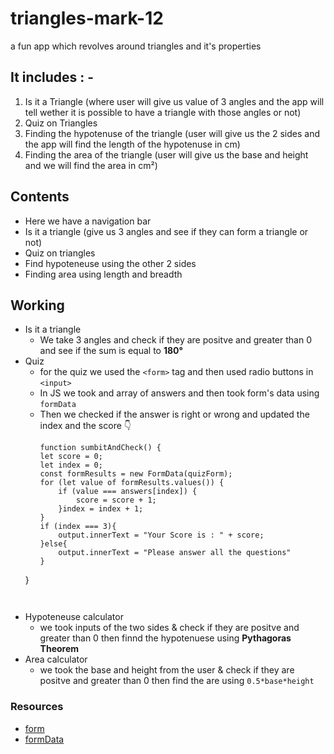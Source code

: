 # triangles-mark-12
a fun app which revolves around triangles and it's properties 

## It includes : - 
1) Is it a Triangle (where user will give us value of 3 angles and the app will tell wether it is possible to have a triangle with those angles or not)
2) Quiz on Triangles
3) Finding the hypotenuse of the triangle (user will give us the 2 sides and the app will find the length of the hypotenuse in cm)
4) Finding the area of the triangle (user will give us the base and height and we will find the area in cm²)

## Contents 
-  Here we have a navigation bar
- Is it a triangle (give us 3 angles and see if they can form a triangle or not)
- Quiz on triangles
- Find hypoteneuse using the other 2 sides
- Finding area using length and breadth

## Working
- Is it a triangle 
  - We take 3 angles and check if they are positve and greater than 0 and see if the sum is equal to **180°**
- Quiz 
  - for the quiz we used the `<form>` tag and then used radio buttons in `<input>`
  - In JS we took and array of answers and then took form's data using `formData` 
  - Then we checked if the answer is right or wrong and updated the index and the score 👇
    ```
    function sumbitAndCheck() {
    let score = 0;
    let index = 0;
    const formResults = new FormData(quizForm);
    for (let value of formResults.values()) {
        if (value === answers[index]) {
            score = score + 1;
        }index = index + 1;
    }
    if (index === 3){
        output.innerText = "Your Score is : " + score;
    }else{
        output.innerText = "Please answer all the questions"
    }
  }
  ```
    
- Hypoteneuse calculator 
  - we took inputs of the two sides & check if they are positve and greater than 0 then finnd the hypotenuese using **Pythagoras Theorem**
- Area calculator
  - we took the base and height from the user & check if they are positve and greater than 0 then find the are using `0.5*base*height`
  
### Resources 
- [form](https://developer.mozilla.org/en-US/docs/Web/HTML/Element/form)
- [formData](https://developer.mozilla.org/en-US/docs/Web/API/FormData/FormData)
  
